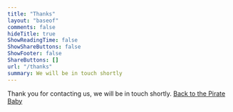 ```yaml
---
title: "Thanks"
layout: "baseof"
comments: false
hideTitle: true
ShowReadingTime: false
ShowShareButtons: false
ShowFooter: false
ShareButtons: []
url: "/thanks"
summary: We will be in touch shortly
---
```


Thank you for contacting us, we will be in touch shortly.
<a href="https://pirate.baby">Back to the Pirate Baby</a>